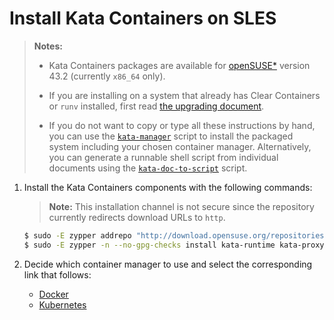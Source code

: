 # Install Kata Containers on SLES

> **Notes:**
>
> - Kata Containers packages are available for [openSUSE\*](https://www.opensuse.org/)
>   version 43.2 (currently `x86_64` only).
>
> - If you are installing on a system that already has Clear Containers or `runv` installed,
>   first read [the upgrading document](../Upgrading.md).
>
> - If you do not want to copy or type all these instructions by hand, you can use the
>   [`kata-manager`](https://github.com/kata-containers/tests/blob/master/cmd/kata-manager/kata-manager.sh)
>   script to install the packaged system including your chosen container
>   manager. Alternatively, you can generate a runnable shell script from
>   individual documents using the
>   [`kata-doc-to-script`](https://github.com/kata-containers/tests/blob/master/.ci/kata-doc-to-script.sh) script.

1. Install the Kata Containers components with the following commands:

   > **Note:** This installation channel is not secure since the repository currently
   > redirects download URLs to `http`.

   ```bash
   $ sudo -E zypper addrepo "http://download.opensuse.org/repositories/home:/katacontainers:/release/SLE_12_SP3/home:katacontainers:release.repo"
   $ sudo -E zypper -n --no-gpg-checks install kata-runtime kata-proxy kata-shim
   ```

2. Decide which container manager to use and select the corresponding link that follows:

   - [Docker](docker/sles-docker-install.md)
   - [Kubernetes](https://github.com/kata-containers/documentation/blob/master/Developer-Guide.md#run-kata-containers-with-kubernetes)
